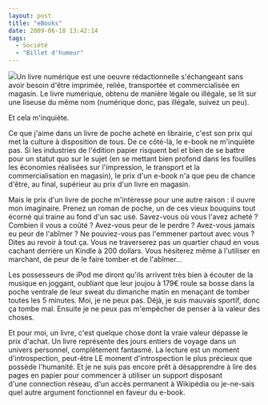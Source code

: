 ```yaml
---
layout: post
title: "eBooks"
date: 2009-06-18 13:42:14
tags:
  - Société
  - "Billet d'humeur"
---
```


![](/images/)Un livre numérique est une oeuvre rédactionnelle s'échangeant sans avoir besoin d'être imprimée, reliée, transportée et commercialisée en magasin. Le livre numérique, obtenu de manière légale ou illégale, se lit sur une liseuse du même nom (numérique donc, pas illégale, suivez un peu).

Et cela m'inquiète.

Ce que j'aime dans un livre de poche acheté en librairie, c'est son prix qui met la culture à disposition de tous. De ce côté-là, le e-book ne m'inquiète pas. Si les industries de l'édition papier risquent bel et bien de se battre pour un statut quo sur le sujet (en se mettant bien profond dans les fouilles les économies réalisées sur l'impression, le transport et la commercialisation en magasin), le prix d'un e-book n'a que peu de chance d'être, au final, supérieur au prix d'un livre en magasin.

Mais le prix d'un livre de poche m'intéresse pour une autre raison&nbsp;: il ouvre mon imaginaire. Prenez un roman de poche, un de ces vieux bouquins tout écorné qui traine au fond d'un sac usé. Savez-vous où vous l'avez acheté&nbsp;? Combien il vous a coûté&nbsp;? Avez-vous peur de le perdre&nbsp;? Avez-vous jamais eu peur de l'abîmer&nbsp;? Ne pouviez-vous pas l'emmener partout avec vous&nbsp;? Dites au revoir à tout ça. Vous ne traverserez pas un quartier chaud en vous cachant derrière un Kindle à 200 dollars. Vous hésiterez même à l'utiliser en marchant, de peur de le faire tomber et de l'abîmer&#8230;

Les possesseurs de iPod me diront qu'ils arrivent très bien à écouter de la musique en joggant, oubliant que leur joujou à 179€ roule sa bosse dans la poche ventrale de leur sweat du dimanche matin en menaçant de tomber toutes les 5 minutes. Moi, je ne peux pas. Déjà, je suis mauvais sportif, donc ça tombe mal. Ensuite je ne peux pas m'empêcher de penser à la valeur des choses.

Et pour moi, un livre, c'est quelque chose dont la vraie valeur dépasse le prix d'achat. Un livre représente des jours entiers de voyage dans un univers personnel, complètement fantasmé. La lecture est un moment d'introspection, peut-être LE moment d'introspection le plus précieux que possède l'humanité. Et je ne suis pas encore prêt à désapprendre à lire des pages en papier pour commencer à utiliser un support disposant d'une connection réseau, d'un accès permanent à Wikipédia ou je-ne-sais quel autre argument fonctionnel en faveur du e-book.